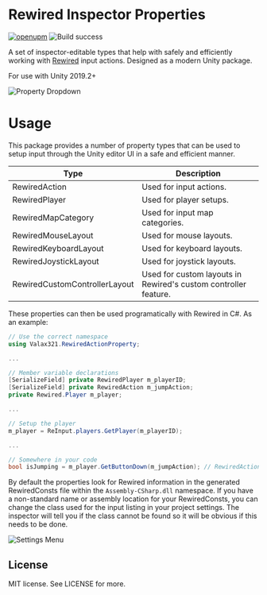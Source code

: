 # Rewired Inspector Properties

[![openupm](https://img.shields.io/npm/v/com.valax321.rewiredinspectorproperty?label=openupm&registry_uri=https://package.openupm.com)](https://openupm.com/packages/com.valax321.rewiredinspectorproperty/)
![Build success](https://github.com/Valax321/RewiredInspectorProperty/actions/workflows/main.yaml/badge.svg)

A set of inspector-editable types that help with safely and efficiently working with [Rewired](https://assetstore.unity.com/packages/tools/utilities/rewired-21676) input actions. Designed as a modern Unity package.

For use with Unity 2019.2+

![Property Dropdown](Documentation~/showcase.png)

# Usage

This package provides a number of property types that can be used to setup input through the Unity editor UI in a safe and efficient manner.

| Type | Description |
| ---- | ----------- |
| RewiredAction | Used for input actions. |
| RewiredPlayer | Used for player setups. |
| RewiredMapCategory | Used for input map categories. |
| RewiredMouseLayout | Used for mouse layouts. |
| RewiredKeyboardLayout | Used for keyboard layouts. |
| RewiredJoystickLayout | Used for joystick layouts. |
| RewiredCustomControllerLayout | Used for custom layouts in Rewired's custom controller feature. |

These properties can then be used programatically with Rewired in C#. As an example:
```csharp
// Use the correct namespace
using Valax321.RewiredActionProperty;

...

// Member variable declarations
[SerializeField] private RewiredPlayer m_playerID;
[SerializeField] private RewiredAction m_jumpAction;
private Rewired.Player m_player;

...

// Setup the player
m_player = ReInput.players.GetPlayer(m_playerID);

...

// Somewhere in your code
bool isJumping = m_player.GetButtonDown(m_jumpAction); // RewiredAction automatically casts to int so it can be used transparently
```

By default the properties look for Rewired information in the generated RewiredConsts file within the `Assembly-CSharp.dll` namespace. If you have a non-standard name or assembly location for your RewiredConsts, you can change the class used for the input listing in your project settings. The inspector will tell you if the class cannot be found so it will be obvious if this needs to be done.

![Settings Menu](Documentation~/settings.png)

## License
MIT license. See LICENSE for more.